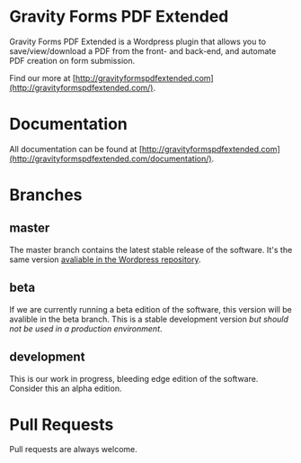 Gravity Forms PDF Extended
==========================

Gravity Forms PDF Extended is a Wordpress plugin that allows you to save/view/download a PDF from the front- and back-end, and automate PDF creation on form submission. 

Find our more at [http://gravityformspdfextended.com](http://gravityformspdfextended.com/).


# Documentation

All documentation can be found at [http://gravityformspdfextended.com](http://gravityformspdfextended.com/documentation/).

# Branches

## master

The master branch contains the latest stable release of the software. It's the same version [avaliable in the Wordpress repository](http://wordpress.org/plugins/gravity-forms-pdf-extended/).

## beta

If we are currently running a beta edition of the software, this version will be avalible in the beta branch. This is a stable development version *but should not be used in a production environment*. 

## development

This is our work in progress, bleeding edge edition of the software. Consider this an alpha edition. 

# Pull Requests

Pull requests are always welcome.